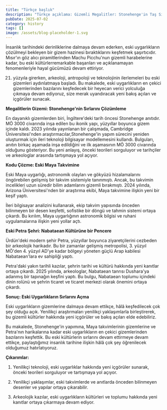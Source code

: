 ```yaml
---
title: "Türkçe başlık"
description: "Türkçe açıklama: Gizemli Megalitler: Stonehenge'in Taş Sırlarını Çözme"
pubDate: 2025-07-02
category: history
tags: []
image: /assets/blog-placeholder-1.svg
---
```


İnsanlık tarihindeki derinliklerine dalmaya devam ederken, eski uygarlıkların çözülmeyi bekleyen bir gizem hazinesi bıraktıklarını keşfetmek şaşırtıcıdır. Mısır'ın göz alıcı piramitlerinden Machu Picchu'nun gizemli harabelerine kadar, bu eski kültürlerremarkable başarıları ve açıklanamayan fenomenleriyle hayal gücümüzü devam ettiriyor.

21. yüzyıla girerken, arkeoloji, antropoloji ve teknolojinin ilerlemeleri bu eski gizemleri aydınlatmaya başladı. Bu makalede, eski uygarlıkların en çekici gizemlerinden bazılarını keşfedecek bir heyecan verici yolculuğa çıkmaya devam ediyoruz, size merak uyandıracak yeni bakış açıları ve içgörüler sunacak.

**Megalitlerin Gizemi: Stonehenge'nin Sırlarını Çözümleme**

En dayanıklı gizemlerden biri, İngiltere'deki tarih öncesi Stonehenge anıtıdır. MÖ 3000 civarında inşa edilen bu ikonik yapı, yüzyıllar boyunca gizem içinde kaldı. 2023 yılında yayınlanan bir çalışmada, Cambridge Üniversitesi'nden araştırmacılar,Stonehenge'in yapım sürecini yeniden oluşturmak için ileri teknoloji bilgisayar modellemesini kullandı. Bulguları, anıtın birkaç aşamada inşa edildiğini ve ilk aşamasının MÖ 3000 civarında olduğunu gösteriyor. Bu yeni anlayış, önceki teorileri sorguluyor ve tarihçiler ve arkeologlar arasında tartışmaya yol açıyor.

**Kodu Çözme: Eski Maya Takvimine**

Eski Maya uygarlığı, astronomik olayları ve gökyüzü hizalamalarını öngörebilen gelişmiş bir takvim sistemiyle tanınmıştı. Ancak, bu takvimin incelikleri uzun süredir bilim adamlarını gizemli bırakmıştı. 2024 yılında, Arizona Üniversitesi'nden bir araştırma ekibi, Maya takvimine ilişkin yeni bir keşif yaptı.

İleri bilgisayar analizini kullanarak, ekip takvim yapısında önceden bilinmeyen bir desen keşfetti, sofistike bir döngü ve tahmin sistemi ortaya çıkardı. Bu kırılım, Maya uygarlığının astronomik bilgisi ve ruhani uygulamalarına ilişkin yeni yollar açtı.

**Eski Petra Şehri: Nabataean Kültürüne bir Pencere**

Ürdün'deki modern şehir Petra, yüzyıllar boyunca ziyaretçilerini cezbeden bir arkeolojik harikadır. Bu bir zamanlar gelişmiş metropolisi, 3. yüzyıl MÖ'den 4. yüzyıl AD'ye kadar bölgeyi yöneten güçlü Arap kabilesi Nabataean'lara ev sahipliği yaptı.

Petra'daki yakın tarihli kazılar, şehrin tarihi ve kültürü hakkında yeni kanıtlar ortaya çıkardı. 2025 yılında, arkeologlar, Nabataean tanrısı Dushara'ya adanmış bir tapınağın keşfini yaptı. Bu bulgu, Nabataean toplumu içindeki dinin rolünü ve şehrin ticaret ve ticaret merkezi olarak önemini ortaya çıkardı.

**Sonuç: Eski Uygarlıkların Sırlarını Açma**

Eski uygarlıkların gizemlerine dalmaya devam ettikçe, hâlâ keşfedilecek çok şey olduğu açık. Yenilikçi araştırmaları yenilikçi yaklaşımlarla birleştirerek, bu gizemli kültürler hakkında yeni içgörüler ve bakış açıları elde edebiliriz.

Bu makalede, Stonehenge'in yapımına, Maya takvimlerinin gizemlerine ve Petra'nın harikalarına kadar eski uygarlıkların en çekici gizemlerinden bazılarını keşfettik. Bu eski kültürlerin sırlarını devam ettirmeye devam ettikçe, paylaştığımız insanlık tarihine ilişkin hâlâ çok şey öğrenilecek olduğumuz hatırlatıyoruz.

**Çıkarımlar:**

1. Yenilikçi teknoloji, eski uygarlıklar hakkında yeni içgörüler sunarak, önceki teorileri sorguluyor ve tartışmaya yol açıyor.

2. Yenilikçi yaklaşımlar, eski takvimlerde ve anıtlarda önceden bilinmeyen desenler ve yapılar ortaya çıkarabilir.

3. Arkeolojik kazılar, eski uygarlıkların kültürleri ve toplumu hakkında yeni kanıtlar ortaya çıkarmaya devam ediyor.